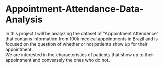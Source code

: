 # Appointment-Attendance-Data-Analysis
In this project I will be analyzing the dataset of "Appointment Attendence" that contains information from 100k medical appointments in Brazil and is focused on the question of whether or not patients show up for their appointment.<br>
We are interested in the characteristics of patients that show up to their appointment and conversely the ones who do not.
